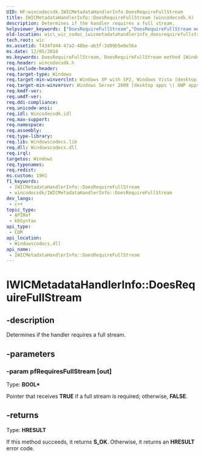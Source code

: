 ```yaml
---
UID: NF:wincodecsdk.IWICMetadataHandlerInfo.DoesRequireFullStream
title: IWICMetadataHandlerInfo::DoesRequireFullStream (wincodecsdk.h)
description: Determines if the handler requires a full stream.
helpviewer_keywords: ["DoesRequireFullStream","DoesRequireFullStream method [Windows Imaging Component]","DoesRequireFullStream method [Windows Imaging Component]","IWICMetadataHandlerInfo interface","IWICMetadataHandlerInfo interface [Windows Imaging Component]","DoesRequireFullStream method","IWICMetadataHandlerInfo.DoesRequireFullStream","IWICMetadataHandlerInfo::DoesRequireFullStream","_wic_codec_iwicmetadatahandlerinfo_doesrequirefullstream","wic._wic_codec_iwicmetadatahandlerinfo_doesrequirefullstream","wincodecsdk/IWICMetadataHandlerInfo::DoesRequireFullStream"]
old-location: wic\_wic_codec_iwicmetadatahandlerinfo_doesrequirefullstream.htm
tech.root: wic
ms.assetid: f434fd44-47a2-40be-ab3f-3d99b5e0e56a
ms.date: 12/05/2018
ms.keywords: DoesRequireFullStream, DoesRequireFullStream method [Windows Imaging Component], DoesRequireFullStream method [Windows Imaging Component],IWICMetadataHandlerInfo interface, IWICMetadataHandlerInfo interface [Windows Imaging Component],DoesRequireFullStream method, IWICMetadataHandlerInfo.DoesRequireFullStream, IWICMetadataHandlerInfo::DoesRequireFullStream, _wic_codec_iwicmetadatahandlerinfo_doesrequirefullstream, wic._wic_codec_iwicmetadatahandlerinfo_doesrequirefullstream, wincodecsdk/IWICMetadataHandlerInfo::DoesRequireFullStream
req.header: wincodecsdk.h
req.include-header: 
req.target-type: Windows
req.target-min-winverclnt: Windows XP with SP2, Windows Vista [desktop apps \| UWP apps]
req.target-min-winversvr: Windows Server 2008 [desktop apps \| UWP apps]
req.kmdf-ver: 
req.umdf-ver: 
req.ddi-compliance: 
req.unicode-ansi: 
req.idl: Wincodecsdk.idl
req.max-support: 
req.namespace: 
req.assembly: 
req.type-library: 
req.lib: Windowscodecs.lib
req.dll: Windowscodecs.dll
req.irql: 
targetos: Windows
req.typenames: 
req.redist: 
ms.custom: 19H1
f1_keywords:
 - IWICMetadataHandlerInfo::DoesRequireFullStream
 - wincodecsdk/IWICMetadataHandlerInfo::DoesRequireFullStream
dev_langs:
 - c++
topic_type:
 - APIRef
 - kbSyntax
api_type:
 - COM
api_location:
 - Windowscodecs.dll
api_name:
 - IWICMetadataHandlerInfo::DoesRequireFullStream
---
```


# IWICMetadataHandlerInfo::DoesRequireFullStream


## -description

Determines if the handler requires a full stream.

## -parameters

### -param pfRequiresFullStream [out]

Type: <b>BOOL*</b>

Pointer that receives <b>TRUE</b> if a full stream is required; otherwise, <b>FALSE</b>.

## -returns

Type: <b>HRESULT</b>

If this method succeeds, it returns <b xmlns:loc="http://microsoft.com/wdcml/l10n">S_OK</b>. Otherwise, it returns an <b xmlns:loc="http://microsoft.com/wdcml/l10n">HRESULT</b> error code.

